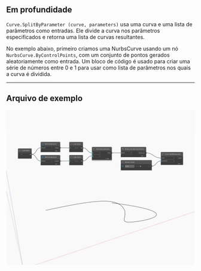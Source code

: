 ## Em profundidade
`Curve.SplitByParameter (curve, parameters)` usa uma curva e uma lista de parâmetros como entradas. Ele divide a curva nos parâmetros especificados e retorna uma lista de curvas resultantes.

No exemplo abaixo, primeiro criamos uma NurbsCurve usando um nó `NurbsCurve.ByControlPoints`, com um conjunto de pontos gerados aleatoriamente como entrada. Um bloco de código é usado para criar uma série de números entre 0 e 1 para usar como lista de parâmetros nos quais a curva é dividida.

___
## Arquivo de exemplo

![SplitByParameter](./Autodesk.DesignScript.Geometry.Curve.SplitByParameter_img.jpg)


